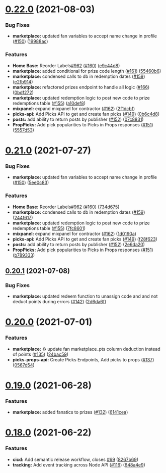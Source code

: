 # [0.22.0](https://github.com/PlayPickUp/pickup-node-api/compare/v0.21.0...v0.22.0) (2021-08-03)


### Bug Fixes

* **marketplace:** updated fan variables to accept name change in profile ([#150](https://github.com/PlayPickUp/pickup-node-api/issues/150)) ([19988ac](https://github.com/PlayPickUp/pickup-node-api/commit/19988acb3d61d8e2c8834f96418ed0b85ca6556a))


### Features

* **Home Base:** Reorder Labels[#962](https://github.com/PlayPickUp/pickup-node-api/issues/962) ([#160](https://github.com/PlayPickUp/pickup-node-api/issues/160)) ([e9c44d8](https://github.com/PlayPickUp/pickup-node-api/commit/e9c44d8b483fa2a50d510463fc6cd28027c0f494))
* **marketplace:** added conditional for prize code length ([#161](https://github.com/PlayPickUp/pickup-node-api/issues/161)) ([55460b6](https://github.com/PlayPickUp/pickup-node-api/commit/55460b682e2f77493c935fbad4922c14b59cc263))
* **marketplace:** condensed calls to db in redemption dates ([#159](https://github.com/PlayPickUp/pickup-node-api/issues/159)) ([e2fb914](https://github.com/PlayPickUp/pickup-node-api/commit/e2fb9148c2b0be3a2e577f00dd8928534c5155bc))
* **marketplace:** refactored prizes endpoint to handle all logic ([#166](https://github.com/PlayPickUp/pickup-node-api/issues/166)) ([0bdf272](https://github.com/PlayPickUp/pickup-node-api/commit/0bdf27279d7e5ff423005e36aac331d65c478aa2))
* **marketplace:** updated redemption logic to post new code to prize redemptions table ([#155](https://github.com/PlayPickUp/pickup-node-api/issues/155)) ([a10def8](https://github.com/PlayPickUp/pickup-node-api/commit/a10def8694a63c3d4e7174a0c6d760e5c6dcf0e4))
* **mixpanel:** expand mixpanel for contractor ([#162](https://github.com/PlayPickUp/pickup-node-api/issues/162)) ([2f1dcbf](https://github.com/PlayPickUp/pickup-node-api/commit/2f1dcbfd3378e1f0b161568b42635812b65293ca))
* **picks-api:** Add Picks API to get and create fan picks ([#149](https://github.com/PlayPickUp/pickup-node-api/issues/149)) ([0b6c4d8](https://github.com/PlayPickUp/pickup-node-api/commit/0b6c4d8c2518ea69d898e1e2fc9799e1f8cd1bbc))
* **posts:** add ability to return posts by publisher ([#152](https://github.com/PlayPickUp/pickup-node-api/issues/152)) ([07c8831](https://github.com/PlayPickUp/pickup-node-api/commit/07c8831f6a4f3c1a497c0f065938bd5af33c5dea))
* **PropPicks:** Add pick popularities to Picks in Props responses ([#151](https://github.com/PlayPickUp/pickup-node-api/issues/151)) ([5557d53](https://github.com/PlayPickUp/pickup-node-api/commit/5557d530de6556e224524c8e768ff55da152661e))

# [0.21.0](https://github.com/PlayPickUp/pickup-node-api/compare/v0.20.1...v0.21.0) (2021-07-27)


### Bug Fixes

* **marketplace:** updated fan variables to accept name change in profile ([#150](https://github.com/PlayPickUp/pickup-node-api/issues/150)) ([5ee0c83](https://github.com/PlayPickUp/pickup-node-api/commit/5ee0c8325da0ba216159331953b643cc4e9f515b))


### Features

* **Home Base:** Reorder Labels[#962](https://github.com/PlayPickUp/pickup-node-api/issues/962) ([#160](https://github.com/PlayPickUp/pickup-node-api/issues/160)) ([734d675](https://github.com/PlayPickUp/pickup-node-api/commit/734d6755e5a178fcc854f66ba9132d5058522917))
* **marketplace:** condensed calls to db in redemption dates ([#159](https://github.com/PlayPickUp/pickup-node-api/issues/159)) ([244f617](https://github.com/PlayPickUp/pickup-node-api/commit/244f617f1fc8b10a25ca7c9ce7e2c688c2dcd9e8))
* **marketplace:** updated redemption logic to post new code to prize redemptions table ([#155](https://github.com/PlayPickUp/pickup-node-api/issues/155)) ([7fc8601](https://github.com/PlayPickUp/pickup-node-api/commit/7fc8601f006504e3729f26440c3ae0bd139b7ab2))
* **mixpanel:** expand mixpanel for contractor ([#162](https://github.com/PlayPickUp/pickup-node-api/issues/162)) ([1d0190a](https://github.com/PlayPickUp/pickup-node-api/commit/1d0190a4fe605b5e43f11c5dee08df1cabb9a077))
* **picks-api:** Add Picks API to get and create fan picks ([#149](https://github.com/PlayPickUp/pickup-node-api/issues/149)) ([f28f623](https://github.com/PlayPickUp/pickup-node-api/commit/f28f6237074931ddedadc1891845a82272fbfead))
* **posts:** add ability to return posts by publisher ([#152](https://github.com/PlayPickUp/pickup-node-api/issues/152)) ([2e6da20](https://github.com/PlayPickUp/pickup-node-api/commit/2e6da20a311249877f99c7f7f99b0cf5460f46d7))
* **PropPicks:** Add pick popularities to Picks in Props responses ([#151](https://github.com/PlayPickUp/pickup-node-api/issues/151)) ([b789333](https://github.com/PlayPickUp/pickup-node-api/commit/b789333fcfc9957b8e659f67f7a17f48895e1715))

## [0.20.1](https://github.com/PlayPickUp/pickup-node-api/compare/v0.20.0...v0.20.1) (2021-07-08)


### Bug Fixes

* **marketplace:** updated redeem function to unassign code and and not deduct points during errors ([#142](https://github.com/PlayPickUp/pickup-node-api/issues/142)) ([2d6da6f](https://github.com/PlayPickUp/pickup-node-api/commit/2d6da6fe76b229c6074628df395568f56fba73eb))

# [0.20.0](https://github.com/PlayPickUp/pickup-node-api/compare/v0.19.0...v0.20.0) (2021-07-01)


### Features

* **marketplace:**  :recycle:  update fan marketplace_pts column deduction instead of points ([#135](https://github.com/PlayPickUp/pickup-node-api/issues/135)) ([24bac59](https://github.com/PlayPickUp/pickup-node-api/commit/24bac5952fc620db91d3fc9a655a1ecff9dd872f))
* **picks-props-api:** Create Picks Endpoints, Add picks to props ([#137](https://github.com/PlayPickUp/pickup-node-api/issues/137)) ([0567d54](https://github.com/PlayPickUp/pickup-node-api/commit/0567d54786b975b4edba9025bfb3448743b4e706))

# [0.19.0](https://github.com/PlayPickUp/pickup-node-api/compare/v0.18.0...v0.19.0) (2021-06-28)

### Features

- **marketplace:** added fanatics to prizes ([#132](https://github.com/PlayPickUp/pickup-node-api/issues/132)) ([6141cea](https://github.com/PlayPickUp/pickup-node-api/commit/6141ceaddd1b39b1629dad568ebf323bf819ff63))

# [0.18.0](https://github.com/PlayPickUp/pickup-node-api/compare/v0.17.0...v0.18.0) (2021-06-22)

### Features

- **cicd:** Add semantic release workflow, closes [#69](https://github.com/PlayPickUp/pickup-node-api/issues/69) ([8267b69](https://github.com/PlayPickUp/pickup-node-api/commit/8267b6950005ed67204dd5eefc9cd068109c9abb))
- **tracking:** Add event tracking across Node API ([#116](https://github.com/PlayPickUp/pickup-node-api/issues/116)) ([648a4e9](https://github.com/PlayPickUp/pickup-node-api/commit/648a4e902b377914c0ef379ab95f7ff3298c014f))
